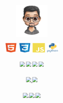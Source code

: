 <div align="center" style="">
<img alt="Teruo-pic" height="100" src="https://github.com/teruo-ot/teruo-ot/blob/main/teruo-picture-noborder.png">
</div>


<div align="center" style="display: inline_block"><br>
  <img align="center" alt="HTML" height="30" width="40" src="https://raw.githubusercontent.com/devicons/devicon/master/icons/html5/html5-original.svg">
  <img align="center" alt="CSS" height="30" width="40" src="https://raw.githubusercontent.com/devicons/devicon/master/icons/css3/css3-original.svg">
  <img align="center" alt="Js" height="30" width="40" src="https://raw.githubusercontent.com/devicons/devicon/master/icons/javascript/javascript-plain.svg">
  <img align="center" alt="Js" height="30" width="40" src="https://github.com/devicons/devicon/blob/master/icons/python/python-original-wordmark.svg">

</div>
  
  ##
 
<div align="center"> 
  <a href="https://www.youtube.com/c/nixware" target="_blank"><img src="https://img.shields.io/badge/YouTube-FF0000?style=for-the-badge&logo=youtube&logoColor=white" target="_blank"></a>
   <a href="https://www.linkedin.com/in/teruo/" target="_blank"><img src="https://img.shields.io/badge/-LinkedIn-%230077B5?style=for-the-badge&logo=linkedin&logoColor=white" target="_blank"></a> 
  <a href="https://www.instagram.com/teruo.ouchi/" target="_blank"><img src="https://img.shields.io/badge/-Instagram-%23E4405F?style=for-the-badge&logo=instagram&logoColor=white" target="_blank"></a>
  <a href = "mailto:marcos.teruo.ouchi@gmail.com"><img src="https://img.shields.io/badge/-Gmail-%23333?style=for-the-badge&logo=gmail&logoColor=white" target="_blank"></a>
  </div>

  ## 

  <div align="center">
  <a href="https://github.com/teruo-ot">
  <img height="180em" src="https://github-readme-stats.vercel.app/api?username=teruo-ot&show_icons=true&theme=material-palenight&include_all_commits=true&count_private=true"/>
  <img height="180em" src="https://github-readme-stats.vercel.app/api/top-langs/?username=teruo-ot&layout=compact&langs_count=7&theme=material-palenight"/>
</div>

    
  ## 

<div align="center">
<a href="https://github.com/teruo-ot/cv">
  <img align="center" src="https://github-readme-stats.vercel.app/api/pin/?username=teruo-ot&theme=material-palenight&repo=cv" />
</a>
  <a href="https://github.com/teruo-ot/isci">
  <img align="center" src="https://github-readme-stats.vercel.app/api/pin/?username=teruo-ot&theme=material-palenight&repo=isci" />
</a>
<a href="https://github.com/teruo-ot/patriciamartinelli.com.br">
  <img align="center" src="https://github-readme-stats.vercel.app/api/pin/?username=teruo-ot&theme=material-palenight&repo=patriciamartinelli.com.br" />
</a>
</div>
